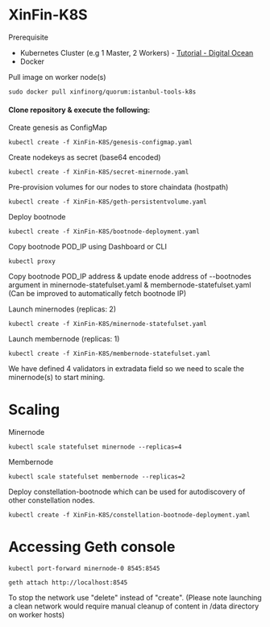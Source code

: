 # XinFin-K8S

Prerequisite
- Kubernetes Cluster (e.g 1 Master, 2 Workers) - [Tutorial - Digital Ocean](https://www.digitalocean.com/community/tutorials/how-to-create-a-kubernetes-1-10-cluster-using-kubeadm-on-ubuntu-16-04)
- Docker

Pull  image on worker node(s)
```
sudo docker pull xinfinorg/quorum:istanbul-tools-k8s
```

#### Clone repository & execute the following:

Create genesis as ConfigMap
```
kubectl create -f XinFin-K8S/genesis-configmap.yaml
```

Create nodekeys as secret (base64 encoded)
```
kubectl create -f XinFin-K8S/secret-minernode.yaml
```

Pre-provision volumes for our nodes to store chaindata (hostpath)
```
kubectl create -f XinFin-K8S/geth-persistentvolume.yaml
```

Deploy bootnode
```
kubectl create -f XinFin-K8S/bootnode-deployment.yaml
```
Copy bootnode POD_IP using Dashboard or CLI

```
kubectl proxy
```

Copy bootnode POD_IP address & update enode address of --bootnodes argument in minernode-statefulset.yaml & membernode-statefulset.yaml (Can be improved to automatically fetch bootnode IP)

Launch minernodes (replicas: 2)
```
kubectl create -f XinFin-K8S/minernode-statefulset.yaml
```

Launch membernode (replicas: 1)

```
kubectl create -f XinFin-K8S/membernode-statefulset.yaml
```

We have defined 4 validators in extradata field so we need to scale the minernode(s) to start mining.


# Scaling 
Minernode
```
kubectl scale statefulset minernode --replicas=4
```
Membernode
```
kubectl scale statefulset membernode --replicas=2
```

Deploy constellation-bootnode which can be used for autodiscovery of other constellation nodes.
```
kubectl create -f XinFin-K8S/constellation-bootnode-deployment.yaml
```

# Accessing Geth console 
```
kubectl port-forward minernode-0 8545:8545
```

```
geth attach http://localhost:8545
```

To stop the network use "delete" instead of "create". 
(Please note launching a clean network would require manual cleanup of content in /data directory on worker hosts)


